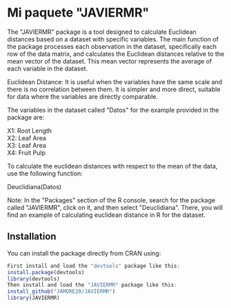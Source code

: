 # Mi paquete "JAVIERMR"

The "JAVIERMR" package is a tool designed to calculate Euclidean distances based on a dataset with specific variables. The main function of the package processes each observation in the dataset, specifically each row of the data matrix, and calculates the Euclidean distances relative to the mean vector of the dataset. This mean vector represents the average of each variable in the dataset. 

Euclidean Distance: It is useful when the variables have the same scale and there is no correlation between them. It is simpler and more direct, suitable for data where the variables are directly comparable.

The variables in the dataset called "Datos" for the example provided in the package are:

X1: Root Length  
X2: Leaf Area  
X3: Leaf Area  
X4: Fruit Pulp

To calculate the euclidean distances with respect to the mean of the data, use the following function:

Deuclidiana(Datos)

Note: In the "Packages" section of the R console, search for the package called "JAVIERMR", click on it, and then select "Deuclidiana". There, you will find an example of calculating euclidean distance in R for the dataset.


## Installation

You can install the package directly from CRAN using:

```r
First install and load the "devtools" package like this:
install.package(devtools)
library(devtools)
Then install and load the "JAVIERMR" package like this:
install_github("JAMORE20/JAVIERMR")
library(JAVIERMR)

